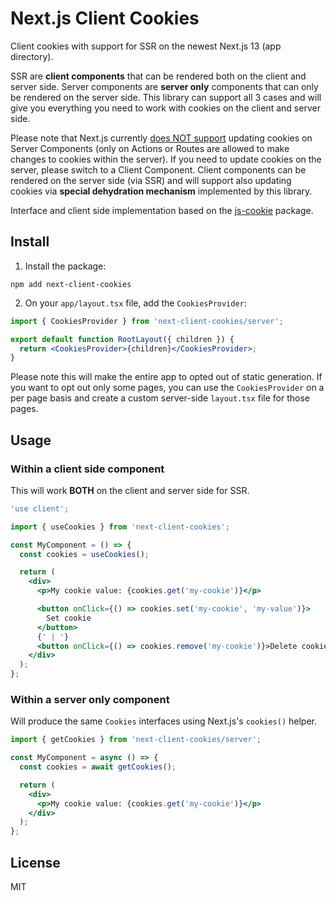 # Next.js Client Cookies

Client cookies with support for SSR on the newest Next.js 13 (app directory).

SSR are **client components** that can be rendered both on the client and server side. Server components are **server only** components that can only be rendered on the server side. This library can support all 3 cases and will give you everything you need to work with cookies on the client and server side.

Please note that Next.js currently [does NOT support](https://nextjs.org/docs/app/api-reference/functions/cookies) updating cookies on Server Components (only on Actions or Routes are allowed to make changes to cookies within the server). If you need to update cookies on the server, please switch to a Client Component. Client components can be rendered on the server side (via SSR) and will support also updating cookies via **special dehydration mechanism** implemented by this library.

Interface and client side implementation based on the [js-cookie](https://www.npmjs.com/package/js-cookie) package.

## Install

1. Install the package:

```
npm add next-client-cookies
```

2. On your `app/layout.tsx` file, add the `CookiesProvider`:

```jsx
import { CookiesProvider } from 'next-client-cookies/server';

export default function RootLayout({ children }) {
  return <CookiesProvider>{children}</CookiesProvider>;
}
```

Please note this will make the entire app to opted out of static generation. If you want to opt out only some pages, you can use the `CookiesProvider` on a per page basis and create a custom server-side `layout.tsx` file for those pages.

## Usage

### Within a client side component

This will work **BOTH** on the client and server side for SSR.

```jsx
'use client';

import { useCookies } from 'next-client-cookies';

const MyComponent = () => {
  const cookies = useCookies();

  return (
    <div>
      <p>My cookie value: {cookies.get('my-cookie')}</p>

      <button onClick={() => cookies.set('my-cookie', 'my-value')}>
        Set cookie
      </button>
      {' | '}
      <button onClick={() => cookies.remove('my-cookie')}>Delete cookie</button>
    </div>
  );
};
```

### Within a server only component

Will produce the same `Cookies` interfaces using Next.js's `cookies()` helper.

```jsx
import { getCookies } from 'next-client-cookies/server';

const MyComponent = async () => {
  const cookies = await getCookies();

  return (
    <div>
      <p>My cookie value: {cookies.get('my-cookie')}</p>
    </div>
  );
};
```

## License

MIT
